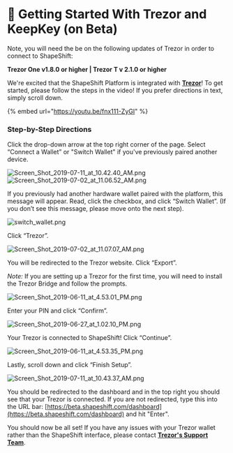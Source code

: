 # 🧿 Getting Started With Trezor and KeepKey (on Beta)

Note, you will need the be on the following updates of Trezor in order to connect to ShapeShift:

**Trezor One v1.8.0 or higher | Trezor T v 2.1.0 or higher**

We're excited that the ShapeShift Platform is integrated with [**Trezor**](https://pages.shapeshift.com/get-started-trezor/)! To get started, please follow the steps in the video! If you prefer directions in text, simply scroll down.

{% embed url="https://youtu.be/fnx111-ZyGI" %}

### **Step-by-Step Directions**

Click the drop-down arrow at the top right corner of the page. Select “Connect a Wallet” or "Switch Wallet" if you've previously paired another device.

![Screen\_Shot\_2019-07-11\_at\_10.42.40\_AM.png](https://shapeshift.zendesk.com/hc/article\_attachments/360003019040/Screen\_Shot\_2019-07-11\_at\_10.42.40\_AM.png) ![Screen\_Shot\_2019-07-02\_at\_11.06.52\_AM.png](https://shapeshift.zendesk.com/hc/article\_attachments/360002873460/Screen\_Shot\_2019-07-02\_at\_11.06.52\_AM.png)

If you previously had another hardware wallet paired with the platform, this message will appear. Read, click the checkbox, and click “Switch Wallet”. (If you don’t see this message, please move onto the next step).

![switch\_wallet.png](https://shapeshift.zendesk.com/hc/article\_attachments/360002860820/switch\_wallet.png)

Click “Trezor”.

![Screen\_Shot\_2019-07-02\_at\_11.07.07\_AM.png](https://shapeshift.zendesk.com/hc/article\_attachments/360002873480/Screen\_Shot\_2019-07-02\_at\_11.07.07\_AM.png)

You will be redirected to the Trezor website. Click “Export”.

_Note:_ If you are setting up a Trezor for the first time, you will need to install the Trezor Bridge and follow the prompts.

![Screen\_Shot\_2019-06-11\_at\_4.53.01\_PM.png](https://shapeshift.zendesk.com/hc/article\_attachments/360002950139/Screen\_Shot\_2019-06-11\_at\_4.53.01\_PM.png)

Enter your PIN and click “Confirm”.

![Screen\_Shot\_2019-06-27\_at\_1.02.10\_PM.png](https://shapeshift.zendesk.com/hc/article\_attachments/360002915159/Screen\_Shot\_2019-06-27\_at\_1.02.10\_PM.png)

Your Trezor is connected to ShapeShift! Click “Continue”.

![Screen\_Shot\_2019-06-11\_at\_4.53.35\_PM.png](https://shapeshift.zendesk.com/hc/article\_attachments/360002950159/Screen\_Shot\_2019-06-11\_at\_4.53.35\_PM.png)

Lastly, scroll down and click “Finish Setup”.

![Screen\_Shot\_2019-07-11\_at\_10.43.37\_AM.png](https://shapeshift.zendesk.com/hc/article\_attachments/360003106039/Screen\_Shot\_2019-07-11\_at\_10.43.37\_AM.png)

You should be redirected to the dashboard and in the top right you should see that your Trezor is connected. If you are not redirected, type this into the URL bar: [https://beta.shapeshift.com/dashboard](https://beta.shapeshift.com/dashboard) and hit "Enter".

You should now be all set! If you have any issues with your Trezor wallet rather than the ShapeShift interface, please contact [**Trezor's Support Team**](https://trezor.io/support/).
